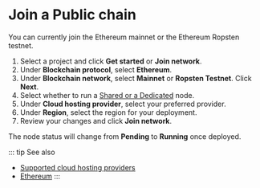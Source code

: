 # Join a Public chain

You can currently join the Ethereum mainnet or the Ethereum Ropsten testnet.

1. Select a project and click **Get started** or **Join network**.
1. Under **Blockchain protocol**, select **Ethereum**.
1. Under **Blockchain network**, select **Mainnet** or **Ropsten Testnet**. Click **Next**.
1. Select whether to run a [Shared or a Dedicated](/key-concepts/public-node-types) node.
1. Under **Cloud hosting provider**, select your preferred provider.
1. Under **Region**, select the region for your deployment.
1. Review your changes and click **Join network**.

The node status will change from **Pending** to **Running** once deployed.

::: tip See also
* [Supported cloud hosting providers](/control-panel/supported-cloud-hosting)
* [Ethereum](/blockchain-essentials/protocols/ethereum)
:::